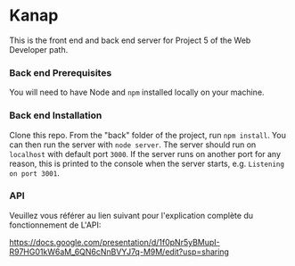 # Kanap #

This is the front end and back end server for Project 5 of the Web Developer path.

### Back end Prerequisites ###

You will need to have Node and `npm` installed locally on your machine.

### Back end Installation ###

Clone this repo. From the "back" folder of the project, run `npm install`. You 
can then run the server with `node server`. 
The server should run on `localhost` with default port `3000`. If the
server runs on another port for any reason, this is printed to the
console when the server starts, e.g. `Listening on port 3001`.

### API ###

Veuillez vous référer au lien suivant pour l'explication complète du fonctionnement de L'API:

https://docs.google.com/presentation/d/1f0pNr5yBMupI-R97HG01kW6aM_6QN6cNnBVYJ7q-M9M/edit?usp=sharing